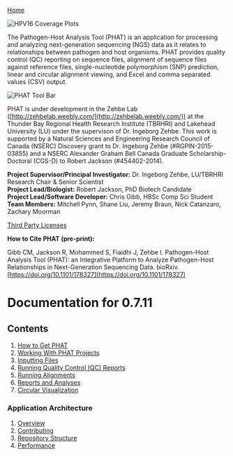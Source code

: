 [Home](https://chgibb.github.io/PHATDocs/)

![HPV16 Coverage Plots](https://chgibb.github.io//PHATDocs/docs/releases/0.1.0-beta.1/covHPV16white.png)

The Pathogen-Host Analysis Tool (PHAT) is an application for processing and analyzing next-generation sequencing (NGS) data as it relates to relationships between pathogen and host organisms. PHAT provides quality control (QC) reporting on sequence files, alignment of sequence files against reference files, single-nucleotide polymorphism (SNP) prediction, linear and circular alignment viewing, and Excel and comma separated values (CSV) output.

![PHAT Tool Bar](https://chgibb.github.io//PHATDocs/docs/releases/0.7.11/PHATtoolbar.png)

PHAT is under development in the Zehbe Lab ([http://zehbelab.weebly.com/](http://zehbelab.weebly.com/)) at the Thunder Bay Regional Health Research Institute (TBRHRI) and Lakehead University (LU) under the supervison of Dr. Ingeborg Zehbe. This work is supported by a Natural Sciences and Engineering Research Council of Canada (NSERC) Discovery grant to Dr. Ingeborg Zehbe (#RGPIN-2015-03855) and a NSERC Alexander Graham Bell Canada Graduate Scholarship-Doctoral (CGS-D) to Robert Jackson (#454402-2014).

**Project Supervisor/Principal Investigator:** Dr. Ingeborg Zehbe, LU/TBRHRI Research Chair & Senior Scientist    
**Project Lead/Biologist:** Robert Jackson, PhD Biotech Candidate    
**Project Lead/Software Developer:** Chris Gibb, HBSc Comp Sci Student  
**Team Members:** Mitchell Pynn, Shane Liu, Jeremy Braun, Nick Catanzaro, Zachary Moorman

[Third Party Licenses](https://chgibb.github.io/PHATDocs/docs/releases/0.7.11/thirdParty)

**How to Cite PHAT (pre-print):**

Gibb CM, Jackson R, Mohammed S, Fiaidhi J, Zehbe I. Pathogen-Host Analysis Tool (PHAT): an Integrative Platform to Analyze Pathogen-Host Relationships in Next-Generation Sequencing Data. bioRxiv. [https://doi.org/10.1101/178327](https://doi.org/10.1101/178327)

# Documentation for 0.7.11
## Contents
1. [How to Get PHAT](https://chgibb.github.io/PHATDocs/docs/releases/0.7.11/howToGetPHAT)
2. [Working With PHAT Projects](https://chgibb.github.io/PHATDocs/docs/releases/0.7.11/projects)
3. [Inputting Files](https://chgibb.github.io/PHATDocs/docs/releases/0.7.11/inputtingFiles)
4. [Running Quality Control (QC) Reports](https://chgibb.github.io/PHATDocs/docs/releases/0.7.11/QCReports)
5. [Running Alignments](https://chgibb.github.io/PHATDocs/docs/releases/0.7.11/runningAlignments)
6. [Reports and Analyses](https://chgibb.github.io/PHATDocs/docs/releases/0.7.11/reportsAndAnalyses)
7. [Circular Visualization](https://chgibb.github.io/PHATDocs/docs/releases/0.7.11/circularVisualization)

### Application Architecture
1. [Overview](https://chgibb.github.io/PHATDocs/docs/releases/0.7.11/archOverview)
2. [Contributing](https://chgibb.github.io/PHATDocs/docs/releases/0.7.11/contributingGuide)
3. [Repository Structure](https://chgibb.github.io/PHATDocs/docs/releases/0.7.11/repoStructure)
4. [Performance](https://chgibb.github.io/PHATDocs/docs/releases/0.7.11/performance)